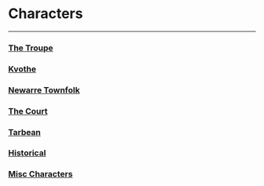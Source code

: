 # Characters

---

### [The Troupe](/the-troupe.md)

### [Kvothe](/kvothe.md)

### [Newarre Townfolk](/newarre-townfolk.md)

### [The Court](/the-court.md)

### [Tarbean](/tarbean.md)

### [Historical](/historical.md)

### [Misc Characters](/misc.md)

